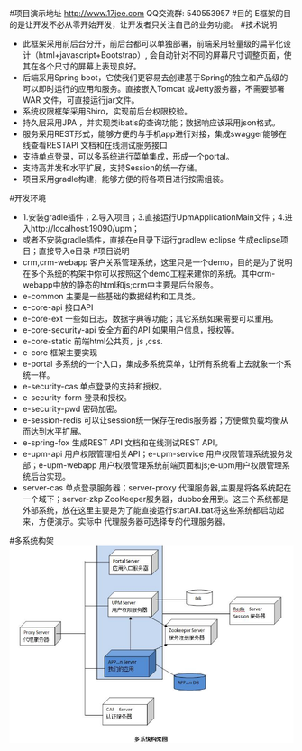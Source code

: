 ﻿#项目演示地址
http://www.17jee.com     QQ交流群: 540553957
#目的
E框架的目的是让开发不必从零开始开发，让开发者只关注自己的业务功能。
#技术说明
* 此框架采用前后台分开，前后台都可以单独部署，前端采用轻量级的扁平化设计（html+javascript+Bootstrap）, 会自动针对不同的屏幕尺寸调整页面，使其在各个尺寸的屏幕上表现良好。 
* 后端采用Spring boot，它使我们更容易去创建基于Spring的独立和产品级的可以即时运行的应用和服务。直接嵌入Tomcat 或Jetty服务器，不需要部署WAR 文件，可直接运行jar文件。
* 系统权限框架采用Shiro，实现前后台权限校验。
* 持久层采用JPA ，并实现类ibatis的查询功能；数据响应该采用json格式。
* 服务采用REST形式，能够方便的与手机app进行对接，集成swagger能够在线查看RESTAPI 文档和在线测试服务接口
* 支持单点登录，可以多系统进行菜单集成，形成一个portal。
* 支持高并发和水平扩展，支持Session的统一存储。
* 项目采用gradle构建，能够方便的将各项目进行按需组装。

#开发环境
* 1.安装gradle插件；2.导入项目；3.直接运行UpmApplicationMain文件；4.进入http://localhost:19090/upm；
* 或者不安装gradle插件，直接在e目录下运行gradlew  eclipse 生成eclipse项目；直接导入e目录
#项目说明
* crm,crm-webapp  客户关系管理系统，这里只是一个demo，目的是为了说明在多个系统的构架中你可以按照这个demo工程来建你的系统。其中crm-webapp中放的静态的html和js;crm中主要是后台服务。
* e-common 主要是一些基础的数据结构和工具类。
* e-core-api 接口API
* e-core-ext 一些如日志，数据字典等功能；其它系统如果需要可以重用。
* e-core-security-api 安全方面的API 如果用户信息，授权等。
* e-core-static 前端html公共页，js ,css.
* e-core 框架主要实现
* e-portal 多系统的一个入口，集成多系统菜单，让所有系统看上去就象一个系统一样。
* e-security-cas 单点登录的支持和授权。
* e-security-form 登录和授权。
* e-security-pwd 密码加密。
* e-session-redis 可以让session统一保存在redis服务器；方便做负载均衡从而达到水平扩展。
* e-spring-fox 生成REST API 文档和在线测试REST API。
* e-upm-api 用户权限管理相关API；e-upm-service 用户权限管理系统服务发部；e-upm-webapp 用户权限管理系统前端页面和js;e-upm用户权限管理系统后台实现。
* server-cas 单点登录服务器；server-proxy 代理服务器,主要是将各系统配在一个域下；server-zkp ZooKeeper服务器，dubbo会用到。这三个系统都是外部系统，放在这里主要是为了能直接运行startAll.bat将这些系统都启动起来，方便演示。实际中
代理服务器可选择专的代理服务器。

#多系统构架
![](e-core-static/src/main/resources/public/readme/jiagou.jpg)
